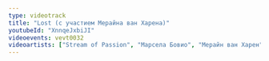 ```yaml
---
type: videotrack
title: "Lost (с участием Мерайна ван Харена)"
youtubeId: "XnnqeJxbiJI"
videoevents: vevt0032
videoartists: ["Stream of Passion", "Марсела Бовио", "Мерайн ван Харен"]
---
```

